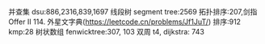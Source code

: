并查集 dsu:886,2316,839,1697
线段树 segment tree:2569
拓扑排序:207,剑指 Offer II 114. 外星文字典(https://leetcode.cn/problems/Jf1JuT/)
排序:912
kmp:28
树状数组 fenwicktree:307, 103 双周 t4,
dijkstra: 743
